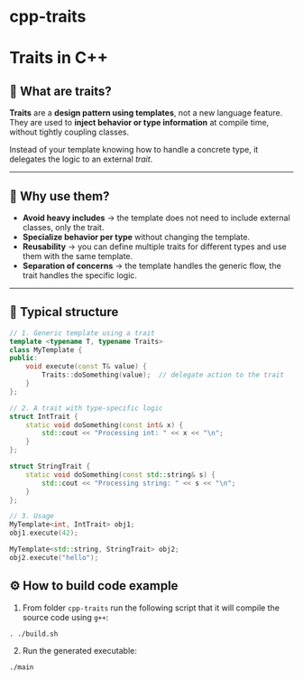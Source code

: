# cpp-traits

# Traits in C++

## 📌 What are traits?
**Traits** are a **design pattern using templates**, not a new language feature.  
They are used to **inject behavior or type information** at compile time, without tightly coupling classes.

Instead of your template knowing how to handle a concrete type, it delegates the logic to an external *trait*.

---

## 📌 Why use them?
- **Avoid heavy includes** → the template does not need to include external classes, only the trait.  
- **Specialize behavior per type** without changing the template.  
- **Reusability** → you can define multiple traits for different types and use them with the same template.  
- **Separation of concerns** → the template handles the generic flow, the trait handles the specific logic.

---

## 📌 Typical structure
```cpp
// 1. Generic template using a trait
template <typename T, typename Traits>
class MyTemplate {
public:
    void execute(const T& value) {
        Traits::doSomething(value);  // delegate action to the trait
    }
};

// 2. A trait with type-specific logic
struct IntTrait {
    static void doSomething(const int& x) {
        std::cout << "Processing int: " << x << "\n";
    }
};

struct StringTrait {
    static void doSomething(const std::string& s) {
        std::cout << "Processing string: " << s << "\n";
    }
};

// 3. Usage
MyTemplate<int, IntTrait> obj1;
obj1.execute(42);

MyTemplate<std::string, StringTrait> obj2;
obj2.execute("hello");

```

## ⚙️ How to build code example

1. From folder `cpp-traits` run the following script that it will compile the source code using `g++`:

```
. ./build.sh
```
2. Run the generated executable:

```
./main
```
